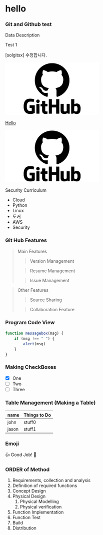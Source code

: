 # hello
### Git and Github test
Data Description

Test 1

[solgitsx] 수정합니다.

![Github](/images/github.png)

[Hello](https://github.com/2MakeMe/hello)

[![Github](images/github.png)](https://github.com/2MakeMe/hello)

Security Curriculum
* Cloud
* Python
* Linux
* 도커
* AWS
* Security

### Git Hub Features
> Main Features
> > Version Management
> 
> > Resume Management
> 
> > Issue Management

> Other Features
> > Source Sharing
> 
> > Collaboration Feature


### Program Code View
```javascript example
function messagebox(msg) {
    if (msg !== " ") {
        alert(msg)
    }
}
```

### Making CheckBoxes
- [x] One
- [ ] Two
- [ ] Three

### Table Management (Making a Table)
name   | Things to Do
-------|--------------
john   | stuff0
jason  | stuff1

### Emoji
:+1: Good Job!
:cold_face:

### ORDER of Method
1. Requirements, collection and analysis
2. Definition of required functions
3. Concept Design
4. Physical Design
   1. Physical Modelling
   2. Physical verification
5. Function Implementation
6. Function Test
7. Build
8. Distribution
